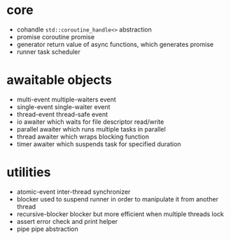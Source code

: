 # core
- cohandle      `std::coroutine_handle<>` abstraction
- promise       coroutine promise
- generator     return value of async functions, which generates promise
- runner        task scheduler

# awaitable objects
- multi-event   multiple-waiters event
- single-event  single-waiter event
- thread-event  thread-safe event
- io            awaiter which waits for file descriptor read/write
- parallel      awaiter which runs multiple tasks in parallel
- thread        awaiter which wraps blocking function
- timer         awaiter which suspends task for specified duration


# utilities
- atomic-event      inter-thread synchronizer
- blocker           used to suspend runner in order to manipulate it from another thread
- recursive-blocker blocker but more efficient when multiple threads lock
- assert            error check and print helper
- pipe              pipe abstraction


